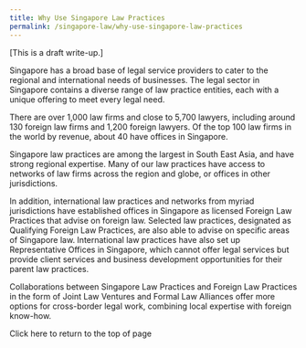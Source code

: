 ```yaml
---
title: Why Use Singapore Law Practices
permalink: /singapore-law/why-use-singapore-law-practices
---
```


[This is a draft write-up.]

Singapore has a broad base of legal service providers to cater to the regional and international needs of businesses. The legal sector in Singapore contains a diverse range of law practice entities, each with a unique offering to meet every legal need.

There are over 1,000 law firms and close to 5,700 lawyers, including around 130 foreign law firms and 1,200 foreign lawyers. Of the top 100 law firms in the world by revenue, about 40 have offices in Singapore.

Singapore law practices are among the largest in South East Asia, and have strong regional expertise. Many of our law practices have access to networks of law firms across the region and globe, or offices in other jurisdictions.

In addition, international law practices and networks from myriad jurisdictions have established offices in Singapore as licensed Foreign Law Practices that advise on foreign law. Selected law practices, designated as Qualifying Foreign Law Practices, are also able to advise on specific areas of Singapore law. International law practices have also set up Representative Offices in Singapore, which cannot offer legal services but provide client services and business development opportunities for their parent law practices.

Collaborations between Singapore Law Practices and Foreign Law Practices in the form of Joint Law Ventures and Formal Law Alliances offer more options for cross-border legal work, combining local expertise with foreign know-how.

Click here to return to the top of page
